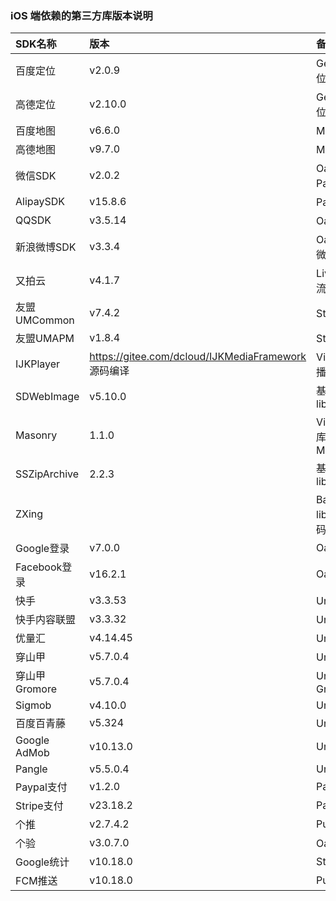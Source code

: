 ### iOS 端依赖的第三方库版本说明

|SDK名称|版本|备注（使用模块）|
|:--|:--|:--|
|百度定位|v2.0.9|Geolocation/百度定位模块 |
|高德定位|v2.10.0|Geolocation/高德定位 |
|百度地图|v6.6.0|Maps/百度地图 |
|高德地图|v9.7.0|Maps/高德地图 |
|微信SDK|v2.0.2|Oauth、Share、Payment/微信|
|AlipaySDK|v15.8.6|Payment/支付宝|
|QQSDK|v3.5.14|Oauth、Share/QQ|
|新浪微博SDK|v3.3.4|Oauth、Share/新浪微博|
|又拍云|v4.1.7|LivePusher（直播推流）|
|友盟UMCommon|v7.4.2|Statistic(友盟统计)|
|友盟UMAPM|v1.8.4|Statistic(友盟统计)|
|IJKPlayer|https://gitee.com/dcloud/IJKMediaFramework 源码编译|VideoPlayer（视频播放）|
|SDWebImage|v5.10.0|基础库/对应的库 libSDWebImage.a |
|Masonry|1.1.0|VideoPlayer/对应的库 Masonry.framework|
|SSZipArchive|2.2.3|基础库/对应的库 libcoreSupport.a|
| ZXing ||Barcode/对应的库 libDCUniZXing.a 源码已修改|
|Google登录|v7.0.0|Oauth/Google|
|Facebook登录|v16.2.1|Oauth/Facebook|
|快手|v3.3.53|UniAD/快手|
|快手内容联盟|v3.3.32|UniAD/快手内容联盟|
|优量汇|v4.14.45|UniAD/优量汇|
|穿山甲|v5.7.0.4|UniAD/穿山甲|
|穿山甲Gromore|v5.7.0.4|UniAD/穿山甲Gromore|
|Sigmob|v4.10.0|UniAD/Sigmob|
|百度百青藤|v5.324|UniAD/百度|
|Google AdMob|v10.13.0|UniAD/AdMob|
|Pangle|v5.5.0.4|UniAD/Pangle|
|Paypal支付|v1.2.0|Payment/Paypal|
|Stripe支付|v23.18.2|Payment/Stripe|
|个推|v2.7.4.2|Push/UniPush|
|个验|v3.0.7.0|Oauth/一键登录|
|Google统计|v10.18.0|Statistic/Google|
|FCM推送|v10.18.0|Push/FCM|
